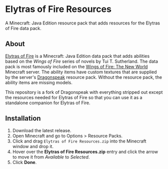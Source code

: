 # Elytras of Fire Resources

 A Minecraft: Java Edition resource pack that adds resources for the Elytras of Fire data pack.

 ## About

 [Elytras of Fire](https://github.com/iHeronGH/Elytras-of-Fire) is a Minecraft: Java Edition data pack that adds abilities based on the *Wings of Fire* series of novels by Tui T. Sutherland. The data pack is most famously included on the [Wings of Fire: The New World](https://woftnw.org) Minecraft server. The ability items have custom textures that are supplied by the server's [Dragonspeak](https://github.com/WOFTNW/Dragonspeak) resource pack. Without the resource pack, the ability items are missing models.

 This repository is a fork of Dragonspeak with everything stripped out except the resources needed for Elytras of Fire so that you can use it as a standalone companion for Elytras of Fire.

## Installation

1. Download the latest release.
2. Open Minecraft and go to Options > Resource Packs.
3. Click and drag `Elytras of Fire Resources.zip` into the Minecraft window and drop it.
4. Hover over the **Elytras of Fire Resources.zip** entry and click the arrow to move it from *Available* to *Selected*.
5. Click **Done**.